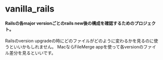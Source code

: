 # vanilla_rails

#### Railsの各major versionごとのrails new後の構成を確認するためのプロジェクト。

Railsのversion upgradeの時にどのファイルがどのように変わるかを見るのに使うといいかもしれません。
MacならFileMerge appを使って各versionのファイル差分を見るといいです。
